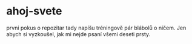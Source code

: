 # ahoj-svete
prvni pokus o repozitar
tady napíšu tréningově pár blábolů o ničem.
Jen abych si vyzkoušel, jak mi nejde psaní všemi deseti prsty.
